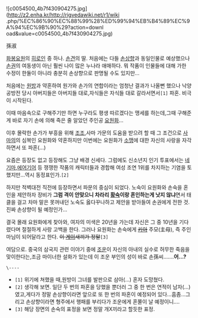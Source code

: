 ![c0054500_4b7f430904275.jpg](http://z2.enha.kr/http://rigvedawiki.net/r1/wiki
.php/%EC%86%90%EC%88%99%28%ED%99%94%EB%B4%89%EC%9A%94%EC%9B%90%29?action=downl
oad&value=c0054500_4b7f430904275.jpg)

孫淑

[화봉요원](%ED%99%94%EB%B4%89%EC%9A%94%EC%9B%90.md)의
[히로인](%ED%9E%88%EB%A1%9C%EC%9D%B8.md) 중 하나. [손견](%EC%86%90%EA%B2%AC.md)의
딸. 처음에는 다들 [손상향](%EC%86%90%EC%83%81%ED%96%A5.md)과 동일인물로 예상했으나
[손권](%EC%86%90%EA%B6%8C.md)의 여동생이 아닌 훨씬 나이 많은 누나라 애매하다. 뭐 작품이 인물들에 대해 가한
수정이 한둘이 아니라 충분히 손상향으로 판명될 수도 있지만...

처음에는 [원방](%EC%9B%90%EB%B0%A9.md)과 약혼하여 원가와 손가의 연합이라는 엄청난 결과가 나올뻔 했으나 낙양 공방전
당시 아버지들은 아버지들 대로,자식들은 자식들 대로 갈라서면서`[1]` 파혼. 비극이 시작된다.

이때 마음속으로 구해주기만 하면 누구라도 평생 따르겠다는 맹세를 하는데,그때 구해준게 바로 자기 손에 의해 죽은 줄 알았던 주인공
[요원화](%EC%9A%94%EC%9B%90%ED%99%94.md)...

이후 몰락한 손가가 부흥을 위해 [조조](%EC%A1%B0%EC%A1%B0.md),사마 가문의 도움을 받으려 할 때 그 조건으로
[사마의](%EC%82%AC%EB%A7%88%EC%9D%98.md)의 심복인 요원화와 약혼하지만 이번에는 요원화가
[소맹](%EC%86%8C%EB%A7%B9.md)에 대한 자신의 사랑을 자각하면서 또 파혼(...)

요즘은 등장도 없고 등장해도 그냥 배경 신세다. 그럼에도 신소년지 인기 투표에서는 [네기마](%EB%84%A4%EA%B8%B0%EB%A7%88.md),[에어기어](%EC%97%90%EC%96%B4%EA%B8%B0%EC%96%B4.md) 등 쟁쟁한 작품의 캐릭터들과
경합해 여성 조연 1위를 차지하는 기염을 토했지만...역시 동정표인가.`[2]`

하지만 적벽대전 직전에 등장하면서 파문의 중심이 되었다. 노숙이 요원화와 손숙을 혼인을 제안하자 장비가 **그럼 격이 안맞으니 차라리
[황숙](%EC%9C%A0%EB%B9%84.md)이랑 혼인하는게 낫지 않냐**면서 태클을 걸고 차마 말은 못꺼내던 노숙도 옳다꾸나하고
제안을 받아들여 손권에게 전한 것. 진짜 손상향이 될 예정인가...

결국 몰래 요원화에게 찾아와, 여자의 미색은 20년을 가는데 자신은 그 중 10년을 기다렸다며 절절하게 사랑 고백을 한다. 그러나 요원화는
손숙에게 <del>[키아](%EC%A3%BC%EB%AA%A8%EB%93%9C%EB%A6%BD.md)</del> 주모(主母), 즉
주인마님이 되어달라고 한다. <del>이 [게이](%EC%86%8C%EB%A7%B9.md)새끼가 정말</del>`[3]`

여담으로. 중국의 삼국지 관련 이야기 중에 [조운](%EC%A1%B0%EC%9A%B4.md)이 자신의 아내의 실수로 허무한 죽음을
맞이한다는,조금 마이너한 설화가 있는데 이 조운 부인의 성이 바로 손孫씨.......**어...?**

`\----`

  * `[1]` 위기에 쳐했을 때,원방이 그녀를 발판으로 삼아(...) 혼자 도망쳤다.
  * `[2]` 생각해 보면. 일단 두 번의 파혼을 당했을 뿐더러 그 중 한 번은 연적이 남자(...)였고,게다가 정말 손상향이라면 앞으로 또 한 번의 파혼이 예정되어 있다...흠좀...그리고 손상향이라면 형주에서 행패를 부리다가 조운에게 혼쭐이 날 예정이니....
  * `[3]` 해당 장면의 손숙의 표정을 보면 정말 개X끼라고 할듯한 표정.

